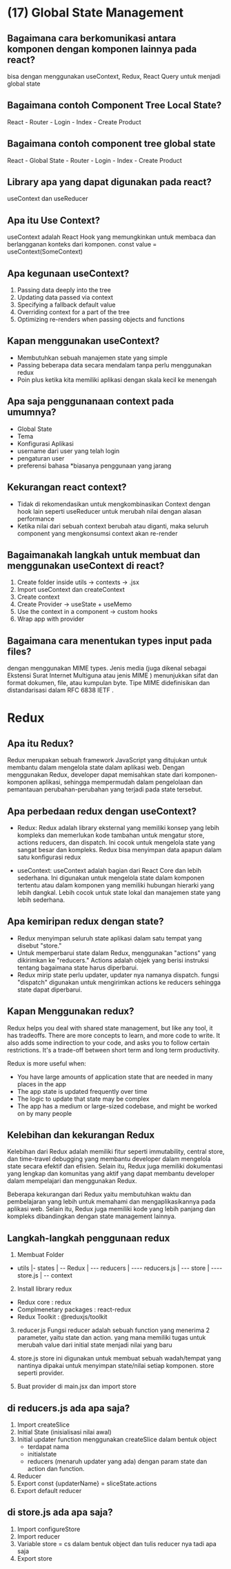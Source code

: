 # (17) Global State Management

## Bagaimana cara berkomunikasi antara komponen dengan komponen lainnya pada react?

bisa dengan menggunakan useContext, Redux, React Query untuk menjadi global state

## Bagaimana contoh Component Tree Local State?

React -
Router -
Login - Index - Create Product

## Bagaimana contoh component tree global state

React -
Global State -
Router -
Login - Index - Create Product

## Library apa yang dapat digunakan pada react?

useContext dan useReducer

## Apa itu Use Context?

useContext adalah React Hook yang memungkinkan untuk membaca dan berlangganan konteks dari komponen.
const value = useContext(SomeContext)

## Apa kegunaan useContext?

1. Passing data deeply into the tree
2. Updating data passed via context
3. Specifying a fallback default value
4. Overriding context for a part of the tree
5. Optimizing re-renders when passing objects and functions

## Kapan menggunakan useContext?

- Membutuhkan sebuah manajemen state yang simple
- Passing beberapa data secara mendalam tanpa perlu menggunakan redux
- Poin plus ketika kita memiliki aplikasi dengan skala kecil ke menengah

## Apa saja penggunanaan context pada umumnya?

- Global State
- Tema
- Konfigurasi Aplikasi
- username dari user yang telah login
- pengaturan user
- preferensi bahasa
  \*biasanya penggunaan yang jarang

## Kekurangan react context?

- Tidak di rekomendasikan untuk mengkombinasikan Context dengan hook lain seperti useReducer untuk merubah nilai dengan alasan performance
- Ketika nilai dari sebuah context berubah atau diganti, maka seluruh component yang mengkonsumsi context akan re-render

## Bagaimanakah langkah untuk membuat dan menggunakan useContext di react?

1. Create folder inside utils -> contexts -> .jsx
2. Import useContext dan createContext
3. Create context
4. Create Provider -> useState + useMemo
5. Use the context in a component -> custom hooks
6. Wrap app with provider

## Bagaimana cara menentukan types input pada files?

dengan menggunakan MIME types. Jenis media (juga dikenal sebagai Ekstensi Surat Internet Multiguna atau jenis MIME ) menunjukkan sifat dan format dokumen, file, atau kumpulan byte. Tipe MIME didefinisikan dan distandarisasi dalam RFC 6838 IETF .

# Redux

## Apa itu Redux?

Redux merupakan sebuah framework JavaScript yang ditujukan untuk membantu dalam mengelola state dalam aplikasi web. Dengan menggunakan Redux, developer dapat memisahkan state dari komponen-komponen aplikasi, sehingga mempermudah dalam pengelolaan dan pemantauan perubahan-perubahan yang terjadi pada state tersebut.

## Apa perbedaan redux dengan useContext?

- Redux: Redux adalah library eksternal yang memiliki konsep yang lebih kompleks dan memerlukan kode tambahan untuk mengatur store, actions reducers, dan dispatch. Ini cocok untuk mengelola state yang sangat besar dan kompleks. Redux bisa menyimpan data apapun dalam satu konfigurasi redux

- useContext: useContext adalah bagian dari React Core dan lebih sederhana. Ini digunakan untuk mengelola state dalam komponen tertentu atau dalam komponen yang memiliki hubungan hierarki yang lebih dangkal. Lebih cocok untuk state lokal dan manajemen state yang lebih sederhana.

## Apa kemiripan redux dengan state?

- Redux menyimpan seluruh state aplikasi dalam satu tempat yang disebut "store."
- Untuk memperbarui state dalam Redux, menggunakan "actions" yang dikirimkan ke "reducers." Actions adalah objek yang berisi instruksi tentang bagaimana state harus diperbarui.
- Redux mirip state perlu updater, updater nya namanya dispatch. fungsi "dispatch" digunakan untuk mengirimkan actions ke reducers sehingga state dapat diperbarui.

## Kapan Menggunakan redux?

Redux helps you deal with shared state management, but like any tool, it has tradeoffs. There are more concepts to learn, and more code to write. It also adds some indirection to your code, and asks you to follow certain restrictions. It's a trade-off between short term and long term productivity.

Redux is more useful when:

- You have large amounts of application state that are needed in many places in the app
- The app state is updated frequently over time
- The logic to update that state may be complex
- The app has a medium or large-sized codebase, and might be worked on by many people

## Kelebihan dan kekurangan Redux

Kelebihan dari Redux adalah memiliki fitur seperti immutability, central store, dan time-travel debugging yang membantu developer dalam mengelola state secara efektif dan efisien. Selain itu, Redux juga memiliki dokumentasi yang lengkap dan komunitas yang aktif yang dapat membantu developer dalam mempelajari dan menggunakan Redux.

Beberapa kekurangan dari Redux yaitu membutuhkan waktu dan pembelajaran yang lebih untuk memahami dan mengaplikasikannya pada aplikasi web. Selain itu, Redux juga memiliki kode yang lebih panjang dan kompleks dibandingkan dengan state management lainnya.

## Langkah-langkah penggunaan redux

1. Membuat Folder

- utils
  |- states
  | -- Redux
  | --- reducers
  | ---- reducers.js
  | --- store
  | ---- store.js
  | -- context

2. Install library redux

- Redux core : redux
- Complmenetary packages : react-redux
- Redux Toolkit : @reduxjs/toolkit

3. reducer.js
   Fungsi reducer adalah sebuah function yang menerima 2 parameter, yaitu state dan action. yang mana memiliki tugas untuk merubah value dari initial state menjadi nilai yang baru

4. store.js
   store ini digunakan untuk membuat sebuah wadah/tempat yang nantinya dipakai untuk menyimpan state/nilai setiap komponen. store seperti provider.

5. Buat provider di main.jsx dan import store

## di reducers.js ada apa saja?

1.  Import createSlice
2.  Initial State (inisialisasi nilai awal)
3.  Initial updater function menggunakan createSlice dalam bentuk object
    - terdapat nama
    - initialstate
    - reducers (menaruh updater yang ada) dengan param state dan action dan function.
4.  Reducer
5.  Export const {updaterName} = sliceState.actions
6.  Export default reducer

## di store.js ada apa saja?

1. Import configureStore
2. Import reducer
3. Variable store = cs dalam bentuk object dan tulis reducer nya tadi apa saja
4. Export store
